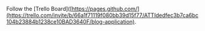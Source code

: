 Follow the [Trello Board]([https://pages.github.com/](https://trello.com/invite/b/66a1f71119f080bb39d15f77/ATTIdedfec3b7ca6bc104b23884b1238ce10BAD3640F/blog-application).


